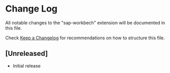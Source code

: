 # Change Log

All notable changes to the "sap-workbech" extension will be documented in this file.

Check [Keep a Changelog](http://keepachangelog.com/) for recommendations on how to structure this file.

## [Unreleased]

- Initial release
